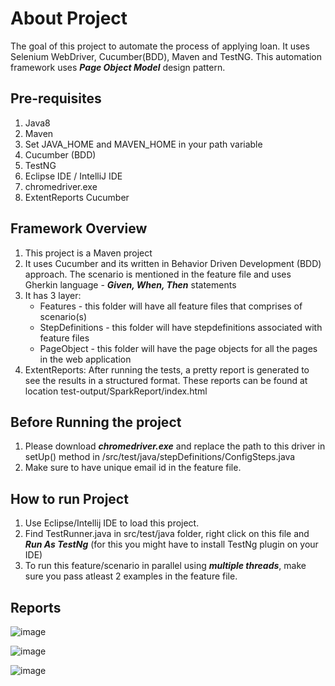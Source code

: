 # About Project
The goal of this project to automate the process of applying loan. It uses Selenium WebDriver, Cucumber(BDD), Maven and TestNG. This automation framework uses ***Page Object Model*** design pattern.

## Pre-requisites

1. Java8
2. Maven
3. Set JAVA_HOME and MAVEN_HOME in your path variable
4. Cucumber (BDD)
5. TestNG
6. Eclipse IDE / IntelliJ IDE
7. chromedriver.exe
8. ExtentReports Cucumber

## Framework Overview

1. This project is a Maven project
2. It uses Cucumber and its written in Behavior Driven Development (BDD) approach. The scenario is mentioned in the feature file and uses Gherkin language - ***Given, When, Then*** statements
3. It has 3 layer:
    - Features - this folder will have all feature files that comprises of scenario(s)
    - StepDefinitions - this folder will have stepdefinitions associated with feature files
    - PageObject - this folder will have the page objects for all the pages in the web application
4. ExtentReports: After running the tests, a pretty report is generated to see the results in a structured format. These reports can be found at location test-output/SparkReport/index.html

## Before Running the project 
1. Please download ***chromedriver.exe*** and replace the path to this driver in setUp() method in /src/test/java/stepDefinitions/ConfigSteps.java
2. Make sure to have unique email id in the feature file.

## How to run Project

1. Use Eclipse/Intellij IDE to load this project.
2. Find TestRunner.java in src/test/java folder, right click on this file and ***Run As TestNg*** (for this you might have to install TestNg plugin on your IDE)
3. To run this feature/scenario in parallel using ***multiple threads***, make sure you pass atleast 2 examples in the feature file.

## Reports

![image](https://user-images.githubusercontent.com/9261428/130512712-0cd3916a-60b0-4ab0-b2ee-4d293b9884aa.png)

![image](https://user-images.githubusercontent.com/9261428/130512837-d72b594e-f546-4df5-9459-48ac44b4f148.png)

![image](https://user-images.githubusercontent.com/9261428/130513027-19a2e20a-dcab-4f81-8c14-734e20655bbb.png)

